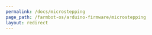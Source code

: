 ```yaml
---
permalink: /docs/microstepping
page_path: /farmbot-os/arduino-firmware/microstepping
layout: redirect
---
```

